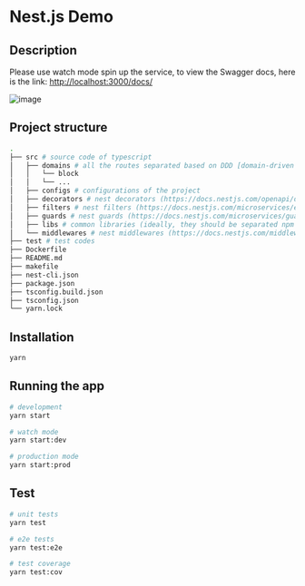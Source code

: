 # Nest.js Demo

## Description

Please use watch mode spin up the service, to view the Swagger docs, here is the link: <http://localhost:3000/docs/>

![image](https://user-images.githubusercontent.com/3191573/123893201-8da64680-d98e-11eb-85ee-dd5fe36e4d1c.png)

## Project structure

``` sh
.
├── src # source code of typescript
│   ├── domains # all the routes separated based on DDD [domain-driven design]
│   │   └── block
│   │   └── ...
│   ├── configs # configurations of the project
│   ├── decorators # nest decorators (https://docs.nestjs.com/openapi/decorators)
│   ├── filters # nest filters (https://docs.nestjs.com/microservices/exception-filters)
│   ├── guards # nest guards (https://docs.nestjs.com/microservices/guards)
│   ├── libs # common libraries (ideally, they should be separated npm packages)
│   └── middlewares # nest middlewares (https://docs.nestjs.com/middleware)
├── test # test codes
├── Dockerfile
├── README.md
├── makefile
├── nest-cli.json
├── package.json
├── tsconfig.build.json
├── tsconfig.json
└── yarn.lock
```

## Installation

```bash
yarn
```

## Running the app

```bash
# development
yarn start

# watch mode
yarn start:dev

# production mode
yarn start:prod
```

## Test

```bash
# unit tests
yarn test

# e2e tests
yarn test:e2e

# test coverage
yarn test:cov
```
